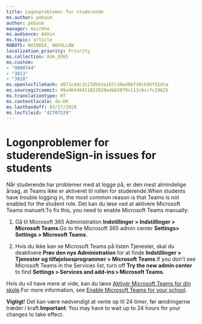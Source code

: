 ```yaml
---
title: Logonproblemer for studerende
ms.author: pebaum
author: pebaum
manager: mnirkhe
ms.audience: Admin
ms.topic: article
ROBOTS: NOINDEX, NOFOLLOW
localization_priority: Priority
ms.collection: Adm_O365
ms.custom:
- "9000744"
- "3813"
- "3818"
ms.openlocfilehash: d071c44c3c23dbb3a167c30e486f39cb86fd1dca
ms.sourcegitcommit: 09a46448411022829e4b83879c113c0ccfc29625
ms.translationtype: HT
ms.contentlocale: da-DK
ms.lasthandoff: 03/17/2020
ms.locfileid: "42707529"
---
```

# <a name="sign-in-issues-for-students"></a><span data-ttu-id="5624a-102">Logonproblemer for studerende</span><span class="sxs-lookup"><span data-stu-id="5624a-102">Sign-in issues for students</span></span>

<span data-ttu-id="5624a-103">Når studerende har problemer med at logge på, er den mest almindelige årsag, at Teams ikke er aktiveret til rollen for studerende.</span><span class="sxs-lookup"><span data-stu-id="5624a-103">When students have trouble logging in, the most common reason is that Teams is not enabled for the student role.</span></span> <span data-ttu-id="5624a-104">Det kan du løse ved at aktivere Microsoft Teams manuelt:</span><span class="sxs-lookup"><span data-stu-id="5624a-104">To fix this, you need to enable Microsoft Teams manually:</span></span>

1. <span data-ttu-id="5624a-105">Gå til Microsoft 365 Administration **Indstillinger > Indstillinger > Microsoft Teams**.</span><span class="sxs-lookup"><span data-stu-id="5624a-105">Go to the Microsoft 365 admin center **Settings> Settings > Microsoft Teams**.</span></span> 

2. <span data-ttu-id="5624a-106">Hvis du ikke kan se Microsoft Teams på listen Tjenester, skal du deaktivere **Prøv den nye Administration** for at finde **Indstillinger > Tjenester og tilføjelsesprogrammer > Microsoft Teams**.</span><span class="sxs-lookup"><span data-stu-id="5624a-106">If you don't see Microsoft Teams in the Services list, turn off **Try the new admin center** to find **Settings > Services and add-ins > Microsoft Teams**.</span></span> 

<span data-ttu-id="5624a-107">Hvis du vil have mere at vide, kan du læse [Aktivér Microsoft Teams for din skole](https://docs.microsoft.com/microsoft-365/education/intune-edu-trial/enable-microsoft-teams#enable-microsoft-teams-for-your-school-1).</span><span class="sxs-lookup"><span data-stu-id="5624a-107">For more information, see [Enable Microsoft Teams for your school](https://docs.microsoft.com/microsoft-365/education/intune-edu-trial/enable-microsoft-teams#enable-microsoft-teams-for-your-school-1).</span></span> 

<span data-ttu-id="5624a-108">**Vigtigt**! Det kan være nødvendigt at vente op til 24 timer, før ændringerne træder i kraft.</span><span class="sxs-lookup"><span data-stu-id="5624a-108">**Important**: You may have to wait up to 24 hours for your changes to take effect.</span></span>

 
